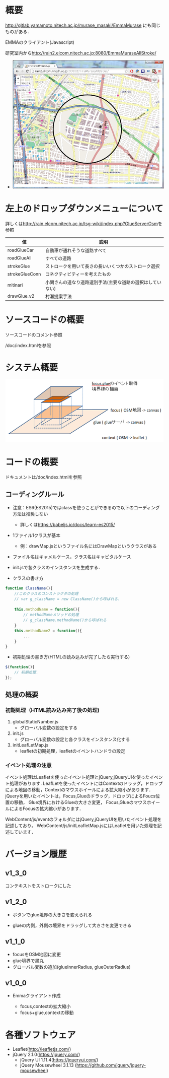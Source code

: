
# 概要

<http://gitlab.yamamoto.nitech.ac.jp/murase_masaki/EmmaMurase>
にも同じものがある．

EMMAのクライアント(Javascript)

研究室内から<http://rain2.elcom.nitech.ac.jp:8080/EmmaMuraseAllStroke/>


- ![p1](img/p1.png)

# 左上のドロップダウンメニューについて
詳しくは<http://rain.elcom.nitech.ac.jp/tsg-wiki/index.php?GlueServerOsm>を参照

| 値             | 説明                                                       |
| -------------- | ---------------------------------------------------------- |
| roadGlueCar    | 自動車が通れそうな道路すべて                               |
| roadGlueAll    | すべての道路                                               |
| strokeGlue     | ストロークを用いて長さの長いいくつかのストローク選択       |
| strokeGlueConn | コネクティビティーを考えたもの                             |
| mitinari       | 小関さんの道なり道路選別手法(主要な道路の選択はしていない) |
| drawGlue_v2    | 村瀬提案手法                                               |

# ソースコードの概要
ソースコードのコメント参照

/doc/index.htmlを参照

# システム概要
![systemStructure](img/systemStructure.png)

# コードの概要
ドキュメントは/doc/index.htmlを参照

## コーディングルール

* 注意：ES6(ES2015)ではclassを使うことができるので以下のコーディング方法は推奨しない
	* 詳しくは<https://babeljs.io/docs/learn-es2015/>

* 1ファイル1クラスが基本
	* 例：drawMap.jsというファイル名にはDrawMapというクラスがある

* ファイル名はキャメルケース，クラス名はキャピタルケース

* init.jsで各クラスのインスタンスを生成する．

* クラスの書き方
```javascript
function ClassName(){
	//このクラスのコンストラクタの処理
	// var g_className = new ClassName()から呼ばれる.
	
	this.methodName = function(){
		// methodNameメソッドの処理
		// g_className.methodName()から呼ばれる
	}
	this.methodName2 = function(){
		...
	}
}
```

* 初期処理の書き方(HTMLの読み込みが完了したら実行する)
```javascript
$(function(){
	// 初期処理.
});
```

## 処理の概要
### 初期処理（HTML読み込み完了後の処理)
1. globalStaticNumber.js
	* グローバル変数の設定をする
1. init.js
	* グローバル変数の設定と各クラスをインスタンス化する
1. initLeafLetMap.js
	* leafletの初期処理，leafletのイベントハンドラの設定

### イベント処理の注意
イベント処理はLeafletを使ったイベント処理とjQuery,jQueryUIを使ったイベント処理があります.
LeafLetを使ったイベントにはContextのドラッグ，ドロップによる地図の移動，Contextのマウスホイールによる拡大縮小があります．
jQueryを用いたイベントは，Focus,Glueのドラッグ，ドロップによるFoucs位置の移動，
Glue境界におけるGlueの大きさ変更，
Focus,GlueのマウスホイールによるFocusの拡大縮小があります．

WebContent/js/eventのフォルダにはjQuery,jQueryUIを用いたイベント処理を記述しており，
WebContent/js/initLeafletMap.jsにはLeafletを用いた処理を記述しています．


# バージョン履歴

## v1_3_0
コンテキストをストロークにした

## v1_2_0
+ ボタンでglue境界の大きさを変えられる

+ glueの内側，外側の境界をドラッグして大きさを変更できる

## v1_1_0
+ focusをOSM地図に変更
+ glue境界で黒丸
+ グローバル変数の追加(glueInnerRadius, glueOuterRadius)


## v1_0_0
* Emmaクライアント作成

	+ focus,contextの拡大縮小
	+ focus+glue,contextの移動

# 各種ソフトウェア
+ Leaflet(<http://leafletjs.com/>)
+ jQuery 2.1.0(<https://jquery.com/>)
	+ jQuery UI 1.11.4(<https://jqueryui.com/>)
	+ jQuery Mousewheel 3.1.13 (<https://github.com/jquery/jquery-mousewheel>)


